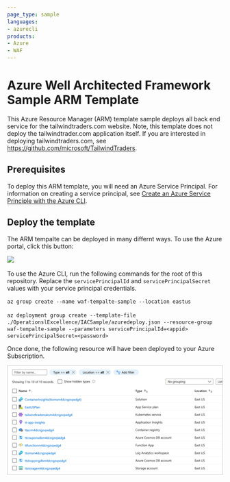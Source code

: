 ```yaml
---
page_type: sample
languages:
- azurecli
products:
- Azure
- WAF
---
```


# Azure Well Architected Framework Sample ARM Template

This Azure Resource Manager (ARM) template sample deploys all back end service for the tailwindtraders.com website. Note, this template does not deploy the tailwindtrader.com application itself. If you are interested in deploying tailwindtraders.com, see https://github.com/microsoft/TailwindTraders.

## Prerequisites

To deploy this ARM template, you will need an Azure Service Principal. For information on creating a service principal, see [Create an Azure Service Principle with the Azure CLI](https://docs.microsoft.com/cli/azure/create-an-azure-service-principal-azure-cli?view=azure-cli-latest).

## Deploy the template

The ARM tempalte can be deployed in many differnt ways. To use the Azure portal, click this button:

<a href="https://portal.azure.com/#create/Microsoft.Template/uri/https%3A%2F%2Fraw.githubusercontent.com%2Fpnp%2Fsample%2Fmaster%2Fazuredeploy.json" target="_blank">
    <img src="http://azuredeploy.net/deploybutton.png"/>
</a>

To use the Azure CLI, run the following commands for the root of this repository. Replace the `servicePrincipalId` and `servicePrincipalSecret` values with your service principal credentials.

```azurecli
az group create --name waf-tempalte-sample --location eastus

az deployment group create --template-file ./OperationslExcellence/IACSample/azuredeploy.json --resource-group waf-tempalte-sample --parameters servicePrincipalId=<appid> servicePrincipalSecret=<password>
```

Once done, the following resource will have been deployed to your Azure Subscription.

![Image of the tailwindtraders.com Azure resources, as seen in the Azure portal.](./images/arm-resources.png)